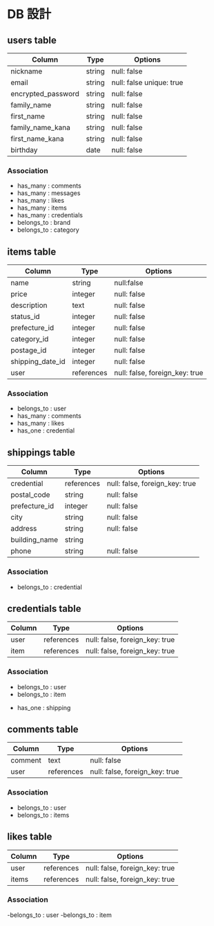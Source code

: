 # DB 設計

## users table

| Column             | Type                | Options                   |
|--------------------|---------------------|---------------------------|
| nickname           | string              | null: false               |
| email              | string              | null: false   unique: true|
| encrypted_password | string              | null: false               |
| family_name        | string              | null: false               |
| first_name         | string              | null: false               |
| family_name_kana   | string              | null: false               |
| first_name_kana    | string              | null: false               |
| birthday           | date                | null: false               |

### Association

- has_many : comments
- has_many : messages
- has_many : likes
- has_many : items
- has_many : credentials
- belongs_to : brand
- belongs_to : category



## items table

| Column      | Type       | Options                        |
|-------------|------------|--------------------------------|
|   name      |  string    | null:false                     | 
|   price     |  integer   | null: false                    |
| description |  text      | null: false                    |
|  status_id  |  integer   | null: false                    |
|prefecture_id|  integer   | null: false                    |
|  category_id|  integer   | null: false                    |
|   postage_id| integer    | null: false                    |
|shipping_date_id| integer | null: false                    |
|   user      | references | null: false, foreign_key: true |


### Association

- belongs_to : user
- has_many : comments
- has_many : likes
- has_one  : credential





## shippings table

| Column      | Type       | Options                        |
|-------------|------------|--------------------------------|
|credential   | references | null: false, foreign_key: true |
|  postal_code| string     | null: false                    |
|prefecture_id| integer    | null: false                    |
|  city       | string     | null: false                    |
| address     | string     | null: false                    |
|building_name| string     |                                |
|  phone      | string     | null: false                    |


### Association

- belongs_to : credential

## credentials table
| Column      | Type       | Options                        |
|-------------|------------|--------------------------------|
|  user       | references | null: false, foreign_key: true |
|  item       | references | null: false, foreign_key: true |

### Association

- belongs_to : user
- belongs_to : item
* has_one : shipping

## comments table
| Column      | Type       | Options                        |
|-------------|------------|--------------------------------|
|  comment    | text       | null: false                    |
|  user       | references | null: false, foreign_key: true |

### Association

- belongs_to : user
- belongs_to : items



## likes table
| Column      | Type       | Options                        |
|-------------|------------|--------------------------------|
|  user       |references  | null: false, foreign_key: true |
|  items      |references  | null: false, foreign_key: true |


### Association

-belongs_to : user
-belongs_to : item